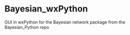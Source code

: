 Bayesian_wxPython
=================

GUI in wxPython for the Bayesian network package from the Bayesian_Python repo

